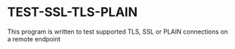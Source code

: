 # TEST-SSL-TLS-PLAIN
This program is written to test supported TLS, SSL or PLAIN connections on a remote endpoint
